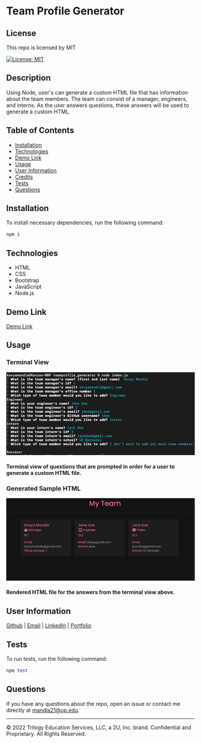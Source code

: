 # Team Profile Generator

## License

This repo is licensed by MIT

[![License: MIT](https://img.shields.io/badge/License-MIT-yellow.svg)](https://opensource.org/licenses/MIT)

## Description

Using Node, user's can generate a custom HTML file that has information about the team members. The team can consist of a manager, engineers, and interns. As the user answers questions, these answers will be used to generate a custom HTML.

## Table of Contents

- [Installation](#installation)
- [Technologies](#technologies)
- [Demo Link](#demo%20link)
- [Usage](#usage)
- [User Information](#user%20information)
- [Credits](#credits)
- [Tests](#tests)
- [Questions](#questions)

## Installation

To install necessary dependencies, run the following command:

```ruby
npm i
```

## Technologies

- HTML
- CSS
- Bootstrap
- JavaScript
- Node.js

## Demo Link

[Demo Link](https://drive.google.com/file/d/1GTTXOK3LYMSUcMLDS5IiMQcQwdU9S2av/view?usp=sharing)

## Usage

### Terminal View

![alt text](assets/images/terminal.png)

#### Terminal view of questions that are prompted in order for a user to generate a custom HTML file.

### Generated Sample HTML

![alt text](assets/images/generatedHTML.png)

#### Rendered HTML file for the answers from the terminal view above.

## User Information

[Github](https://github.com/smandla) |
[Email](mandla21@up.edu) |
[LinkedIn](https://www.linkedin.com/in/srikavya-mandla/) |
[Portfolio](https://smandla.github.io/kavya_professionalportfolio/)

## Tests

To run tests, run the following command:

```ruby
npm test
```

## Questions

If you have any questions about the repo, open an issue or contact me directly at mandla21@up.edu.

---

© 2022 Trilogy Education Services, LLC, a 2U, Inc. brand. Confidential and Proprietary. All Rights Reserved.
